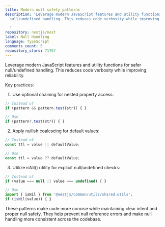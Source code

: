 ```yaml
---
title: Modern null safety patterns
description: 'Leverage modern JavaScript features and utility functions for safer
  null/undefined handling. This reduces code verbosity while improving reliability.

  '
repository: nestjs/nest
label: Null Handling
language: TypeScript
comments_count: 5
repository_stars: 71767
---
```


Leverage modern JavaScript features and utility functions for safer null/undefined handling. This reduces code verbosity while improving reliability.

Key practices:

1. Use optional chaining for nested property access:
```typescript
// Instead of
if (pattern && pattern.test(str)) { }

// Use
if (pattern?.test(str)) { }
```

2. Apply nullish coalescing for default values:
```typescript
// Instead of
const ttl = value || defaultValue;

// Use
const ttl = value ?? defaultValue;
```

3. Utilize isNil() utility for explicit null/undefined checks:
```typescript
// Instead of
if (value === null || value === undefined) { }

// Use
import { isNil } from '@nestjs/common/utils/shared.utils';
if (isNil(value)) { }
```

These patterns make code more concise while maintaining clear intent and proper null safety. They help prevent null reference errors and make null handling more consistent across the codebase.